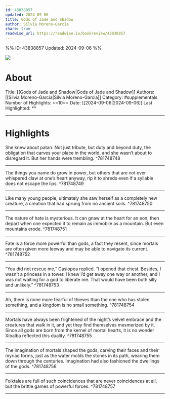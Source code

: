 ```yaml
---
id: 43838857
updated: 2024-09-06
title: Gods of Jade and Shadow
author: Silvia Moreno-Garcia
share: true
readwise_url: https://readwise.io/bookreview/43838857
---
```


%%
ID: 43838857
Updated: 2024-09-06
%%

![]( https://images-na.ssl-images-amazon.com/images/I/51SkVGMFx-L._SL500_.jpg)

# About
Title: [[Gods of Jade and Shadow|Gods of Jade and Shadow]]
Authors: [[Silvia Moreno-Garcia|Silvia Moreno-Garcia]]
Category: #supplementals
Number of Highlights: ==10==
Date: [[2024-09-06|2024-09-06]]
Last Highlighted: **

---

# Highlights

She knew about patan. Not just tribute, but duty and beyond duty, the obligation that carves your place in the world, and she wasn’t about to disregard it. But her hands were trembling. ^781748748

---
The things you name do grow in power, but others that are not ever whispered claw at one’s heart anyway, rip it to shreds even if a syllable does not escape the lips. ^781748749

---
Like many young people, ultimately she saw herself as a completely new creature, a creation that had sprung from no ancient soils. ^781748750

---
The nature of hate is mysterious. It can gnaw at the heart for an eon, then depart when one expected it to remain as immobile as a mountain. But even mountains erode. ^781748751

---
Fate is a force more powerful than gods, a fact they resent, since mortals are often given more leeway and may be able to navigate its current. ^781748752

---
“You did not rescue me,” Casiopea replied. “I opened that chest. Besides, I wasn’t a princess in a tower. I knew I’d get away one way or another, and I was not waiting for a god to liberate me. That would have been both silly and unlikely.” ^781748753

---
Ah, there is none more fearful of thieves than the one who has stolen something, and a kingdom is no small something. ^781748754

---
Mortals have always been frightened of the night’s velvet embrace and the creatures that walk in it, and yet they find themselves mesmerized by it. Since all gods are born from the kernel of mortal hearts, it is no wonder Xibalba reflected this duality. ^781748755

---
The imagination of mortals shaped the gods, carving their faces and their myriad forms, just as the water molds the stones in its path, wearing them down through the centuries. Imagination had also fashioned the dwellings of the gods. ^781748756

---
Folktales are full of such coincidences that are never coincidences at all, but the brittle games of powerful forces. ^781748757

---